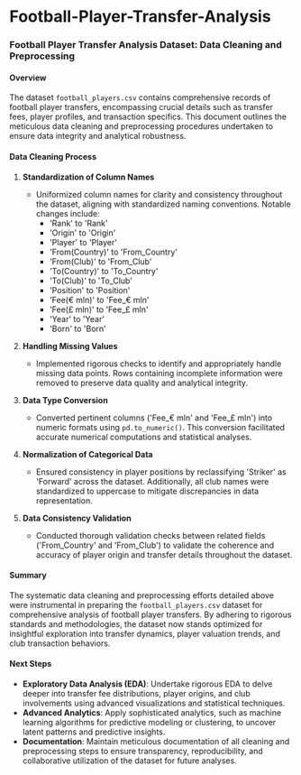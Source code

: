 # Football-Player-Transfer-Analysis

### Football Player Transfer Analysis Dataset: Data Cleaning and Preprocessing

#### Overview
The dataset `football_players.csv` contains comprehensive records of football player transfers, encompassing crucial details such as transfer fees, player profiles, and transaction specifics. This document outlines the meticulous data cleaning and preprocessing procedures undertaken to ensure data integrity and analytical robustness.

#### Data Cleaning Process

1. **Standardization of Column Names**
   - Uniformized column names for clarity and consistency throughout the dataset, aligning with standardized naming conventions. Notable changes include:
     - 'Rank' to 'Rank'
     - 'Origin' to 'Origin'
     - 'Player' to 'Player'
     - 'From(Country)' to 'From_Country'
     - 'From(Club)' to 'From_Club'
     - 'To(Country)' to 'To_Country'
     - 'To(Club)' to 'To_Club'
     - 'Position' to 'Position'
     - 'Fee(€ mln)' to 'Fee_€ mln'
     - 'Fee(£ mln)' to 'Fee_£ mln'
     - 'Year' to 'Year'
     - 'Born' to 'Born'

2. **Handling Missing Values**
   - Implemented rigorous checks to identify and appropriately handle missing data points. Rows containing incomplete information were removed to preserve data quality and analytical integrity.

3. **Data Type Conversion**
   - Converted pertinent columns ('Fee_€ mln' and 'Fee_£ mln') into numeric formats using `pd.to_numeric()`. This conversion facilitated accurate numerical computations and statistical analyses.

4. **Normalization of Categorical Data**
   - Ensured consistency in player positions by reclassifying 'Striker' as 'Forward' across the dataset. Additionally, all club names were standardized to uppercase to mitigate discrepancies in data representation.

5. **Data Consistency Validation**
   - Conducted thorough validation checks between related fields ('From_Country' and 'From_Club') to validate the coherence and accuracy of player origin and transfer details throughout the dataset.

#### Summary
The systematic data cleaning and preprocessing efforts detailed above were instrumental in preparing the `football_players.csv` dataset for comprehensive analysis of football player transfers. By adhering to rigorous standards and methodologies, the dataset now stands optimized for insightful exploration into transfer dynamics, player valuation trends, and club transaction behaviors.

#### Next Steps
- **Exploratory Data Analysis (EDA)**: Undertake rigorous EDA to delve deeper into transfer fee distributions, player origins, and club involvements using advanced visualizations and statistical techniques.
- **Advanced Analytics**: Apply sophisticated analytics, such as machine learning algorithms for predictive modeling or clustering, to uncover latent patterns and predictive insights.
- **Documentation**: Maintain meticulous documentation of all cleaning and preprocessing steps to ensure transparency, reproducibility, and collaborative utilization of the dataset for future analyses.
